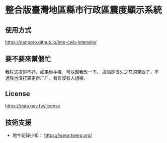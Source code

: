 # 整合版臺灣地區縣市行政區震度顯示系統

## 使用方式
https://nanporo.github.io/inte-cwb-intensity/


## 要不要來幫個忙
我程式技術不好，如果你手癢，可以幫我改一下。
這個是很久之前的東西了，不過我也沒打算更新ㄏㄏ，看有沒有人想接。


## License
https://data.gov.tw/license


## 技術支援
- 地牛記錄小組： https://www.twerg.org/
